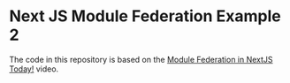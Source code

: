 # Next JS Module Federation Example 2

The code in this repository is based on the
[Module Federation in NextJS Today!](https://youtu.be/d58QLA2bnug)
video.
